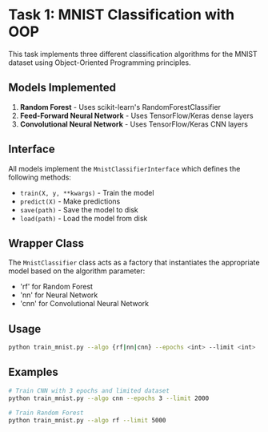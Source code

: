 # Task 1: MNIST Classification with OOP

This task implements three different classification algorithms for the MNIST dataset using Object-Oriented Programming principles.

## Models Implemented

1. **Random Forest** - Uses scikit-learn's RandomForestClassifier
2. **Feed-Forward Neural Network** - Uses TensorFlow/Keras dense layers
3. **Convolutional Neural Network** - Uses TensorFlow/Keras CNN layers

## Interface

All models implement the `MnistClassifierInterface` which defines the following methods:
- `train(X, y, **kwargs)` - Train the model
- `predict(X)` - Make predictions
- `save(path)` - Save the model to disk
- `load(path)` - Load the model from disk

## Wrapper Class

The `MnistClassifier` class acts as a factory that instantiates the appropriate model based on the algorithm parameter:
- 'rf' for Random Forest
- 'nn' for Neural Network
- 'cnn' for Convolutional Neural Network

## Usage

```bash
python train_mnist.py --algo {rf|nn|cnn} --epochs <int> --limit <int>
```

## Examples

```bash
# Train CNN with 3 epochs and limited dataset
python train_mnist.py --algo cnn --epochs 3 --limit 2000

# Train Random Forest
python train_mnist.py --algo rf --limit 5000
```